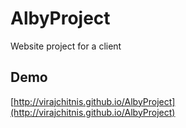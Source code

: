 AlbyProject
===========

Website project for a client

Demo
----

[http://virajchitnis.github.io/AlbyProject](http://virajchitnis.github.io/AlbyProject)
